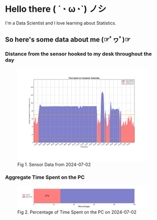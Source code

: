 
# Hello there ( ´◔ ω◔`) ノシ

I'm a Data Scientist and I love learning about Statistics.

## So here's some data about me (☞ﾟヮﾟ)☞


### Distance from the sensor hooked to my desk throughout the day
<figure>
  <picture>
    <source media="(prefers-color-scheme: dark)" srcset="Pi/readme/graphs/lineplot/dark-plot-2024-07-02.png">
    <source media="(prefers-color-scheme: light)" srcset="Pi/readme/graphs/lineplot/light-plot-2024-07-02.png">
    <img alt="Shows a black logo in light color mode and a white one in dark color mode." src="Pi/readme/graphs/lineplot/light-plot-2024-07-02.png">
  </picture>
  <figcaption>Fig 1. Sensor Data from 2024-07-02</figcaption>
</figure>



### Aggregate Time Spent on the PC
<figure>
  <picture>
    <source media="(prefers-color-scheme: dark)" srcset="Pi/readme/graphs/barplot/dark-plot-2024-07-02.png">
    <source media="(prefers-color-scheme: light)" srcset="Pi/readme/graphs/barplot/light-plot-2024-07-02.png">
    <img alt="Shows a black logo in light color mode and a white one in dark color mode." src="Pi/readme/graphs/barplot/light-plot-2024-07-02.png">
  </picture>
  <figcaption>Fig 2. Percentage of Time Spent on the PC on 2024-07-02</figcaption>
</figure>
